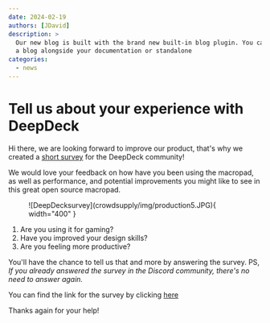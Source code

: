 ```yaml
---
date: 2024-02-19 
authors: [JDavid]
description: >
  Our new blog is built with the brand new built-in blog plugin. You can build
  a blog alongside your documentation or standalone
categories:
  - news
---
```


# Tell us about your experience with DeepDeck

Hi there, we are looking forward to improve our product, that's why we created a [short survey](https://bit.ly/49uD6Z9) for the DeepDeck community!

We would love your feedback on how have you been using the macropad, as well as performance, and potential improvements you might like to see in this great open source macropad. 

<!-- more -->

<figure markdown="span">
  ![DeepDecksurvey](crowdsupply/img/production5.JPG){ width="400" }
</figure>



1. Are you using it for gaming?
2. Have you improved your design skills?
3. Are you feeling more productive?

You'll have the chance to tell us that and more by answering the survey. PS, *If you already answered the survey in the Discord community, there's no need to answer again.*

You can find the link for the survey by clicking [here](https://bit.ly/49uD6Z9)

Thanks again for your help!
